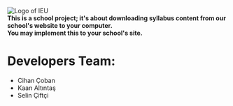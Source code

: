 ![Logo of IEU](http://www.ieu.edu.tr/images/logoyeni_tr.png) <br/>
**This is a school project; it's about downloading syllabus content from our school's website to your computer.** <br/>
**You may implement this to your school's site.**
# Developers Team: 
- Cihan Çoban
- Kaan Altıntaş
- Selin Çiftçi

